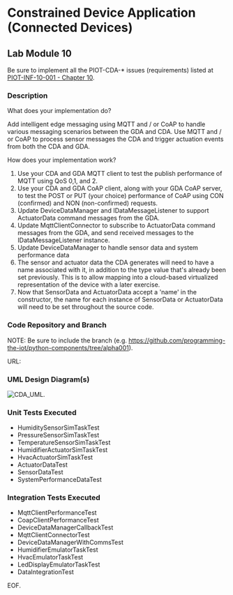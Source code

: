 # Constrained Device Application (Connected Devices)

## Lab Module 10

Be sure to implement all the PIOT-CDA-* issues (requirements) listed at [PIOT-INF-10-001 - Chapter 10](https://github.com/orgs/programming-the-iot/projects/1#column-10488510).

### Description

What does your implementation do? 

Add intelligent edge messaging using MQTT and / or CoAP to handle various messaging scenarios between the GDA and CDA. Use MQTT and / or CoAP to process sensor messages the CDA and trigger actuation events from both the CDA and GDA.

How does your implementation work?

1.	Use your CDA and GDA MQTT client to test the publish performance of MQTT using QoS 0,1, and 2.
2.	Use your CDA and GDA CoAP client, along with your GDA CoAP server, to test the POST or PUT (your choice) performance of CoAP using CON (confirmed) and NON (non-confirmed) requests.
3.	Update DeviceDataManager and IDataMessageListener to support ActuatorData command messages from the GDA.
4.	Update MqttClientConnector to subscribe to ActuatorData command messages from the GDA, and send received messages to the IDataMessageListener instance.
5.	Update DeviceDataManager to handle sensor data and system performance data
6.	The sensor and actuator data the CDA generates will need to have a name associated with it, in addition to the type value that's already been set previously. This is to allow mapping into a cloud-based virtualized representation of the device with a later exercise.
7.	Now that SensorData and ActuatorData accept a 'name' in the constructor, the name for each instance of SensorData or ActuatorData will need to be set throughout the source code.


### Code Repository and Branch

NOTE: Be sure to include the branch (e.g. https://github.com/programming-the-iot/python-components/tree/alpha001).

URL: 

### UML Design Diagram(s)
![CDA_UML](https://github.com/NU-CSYE6530-Fall2020/constrained-device-app-MyronForNEU/blob/chapter10/exercises/chapter10/CDA.png).


### Unit Tests Executed

- HumiditySensorSimTaskTest
- PressureSensorSimTaskTest
- TemperatureSensorSimTaskTest
- HumidifierActuatorSimTaskTest
- HvacActuatorSimTaskTest
- ActuatorDataTest
- SensorDataTest
- SystemPerformanceDataTest

### Integration Tests Executed

- MqttClientPerformanceTest
- CoapClientPerformanceTest
- DeviceDataManagerCallbackTest
- MqttClientConnectorTest
- DeviceDataManagerWithCommsTest
- HumidifierEmulatorTaskTest
- HvacEmulatorTaskTest
- LedDisplayEmulatorTaskTest
- DataIntegrationTest


EOF.
